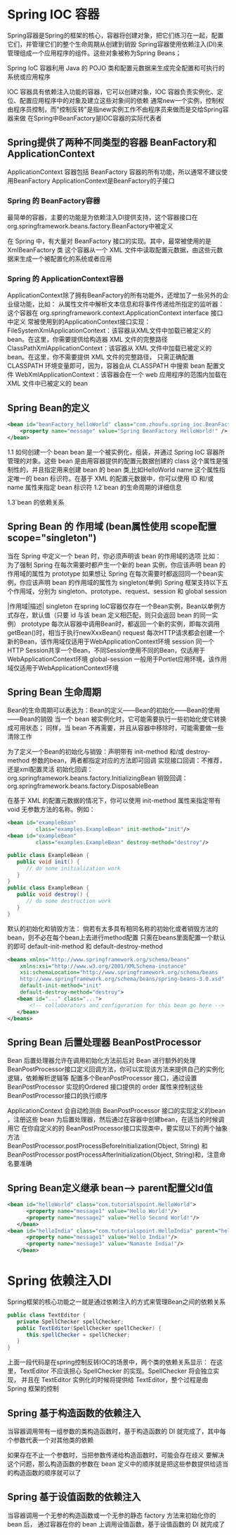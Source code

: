 # Spring IOC 容器
Spring容器是Spring的框架的核心，容器将创建对象，把它们练习在一起，配置它们，并管理它们的整个生命周期从创建到销毁
Spring容器使用依赖注入(DI)来管理组成一个应用程序的组件。这些对象被称为Spring Beans；

Spring IoC 容器利用 Java 的 POJO 类和配置元数据来生成完全配置和可执行的系统或应用程序

IOC 容器具有依赖注入功能的容器，它可以创建对象，IOC 容器负责实例化、定位、配置应用程序中的对象及建立这些对象间的依赖
通常new一个实例，控制权由程序员控制，而"控制反转"是指new实例工作不由程序员来做而是交给Spring容器来做
在Spring中BeanFactory是IOC容器的实际代表者

## Spring提供了两种不同类型的容器 BeanFactory和ApplicationContext
ApplicationContext 容器包括 BeanFactory 容器的所有功能，所以通常不建议使用BeanFactory
ApplicationContext是BeanFactory的子接口

### Spring 的 BeanFactory容器
最简单的容器，主要的功能是为依赖注入DI提供支持，这个容器接口在org.springframework.beans.factory.BeanFactory中被定义

在 Spring 中，有大量对 BeanFactory 接口的实现。其中，最常被使用的是 XmlBeanFactory 类
这个容器从一个 XML 文件中读取配置元数据，由这些元数据来生成一个被配置化的系统或者应用

### Spring 的 ApplicationContext容器
ApplicationContext除了拥有BeanFactory的所有功能外，还增加了一些另外的企业级功能，比如：
从属性文件中解析文本信息和将事件传递给所指定的监听器：
这个容器在 org.springframework.context.ApplicationContext interface 接口中定义
 常被使用到的ApplicationContext接口实现：
    FileSystemXmlApplicationContext：该容器从XML文件中加载已被定义的bean。在这里，你需要提供给构造器 XML 文件的完整路径
    ClassPathXmlApplicationContext：该容器从 XML 文件中加载已被定义的 bean。在这里，你不需要提供 XML 文件的完整路径，
        只需正确配置 CLASSPATH 环境变量即可，因为，容器会从 CLASSPATH 中搜索 bean 配置文件
    WebXmlApplicationContext：该容器会在一个 web 应用程序的范围内加载在 XML 文件中已被定义的 bean

## Spring Bean的定义
```xml
<bean id="beanFactory_helloWorld" class="com.zhoufu.spring_ioc.BeanFactory.HelloWorld">
    <property name="message" value="Spring BeanFactory HelloWorld!" />
</bean>
```
1.1 如何创建一个 bean
bean 是一个被实例化，组装，并通过 Spring IoC 容器所管理的对象。这些 bean 是由用容器提供的配置元数据创建的
class	这个属性是强制性的，并且指定用来创建 bean 的 bean 类,比如HelloWorld
name    这个属性指定唯一的 bean 标识符。在基于 XML 的配置元数据中，你可以使用 ID 和/或 name 属性来指定 bean 标识符
1.2`bean 的生命周期的详细信息

1.3`bean 的依赖关系

## Spring Bean 的 作用域  (bean属性使用 scope配置  scope="singleton")
当在 Spring 中定义一个 bean 时，你必须声明该 bean 的作用域的选项
比如：
为了强制 Spring 在每次需要时都产生一个新的 bean 实例，你应该声明 bean 的作用域的属性为 prototype
如果想让 Spring 在每次需要时都返回同一个bean实例，你应该声明 bean 的作用域的属性为 singleton(单例)
Spring 框架支持以下五个作用域，分别为 singleton、prototype、request、session 和 global session

|作用域|描述|
singleton       在spring IoC容器仅存在一个Bean实例，Bean以单例方式存在，默认值（只要 id 与该 bean 定义相匹配，则只会返回 bean 的同一实例）
prototype       每次从容器中调用Bean时，都返回一个新的实例，即每次调用getBean()时，相当于执行newXxxBean()
request         每次HTTP请求都会创建一个新的Bean，该作用域仅适用于WebApplicationContext环境
session         同一个HTTP Session共享一个Bean，不同Session使用不同的Bean，仅适用于WebApplicationContext环境
global-session  一般用于Portlet应用环境，该作用域仅适用于WebApplicationContext环境  


## Spring Bean 生命周期
Bean的生命周期可以表达为：Bean的定义——Bean的初始化——Bean的使用——Bean的销毁
当一个 bean 被实例化时，它可能需要执行一些初始化使它转换成可用状态；
同样，当 bean 不再需要，并且从容器中移除时，可能需要做一些清除工作

为了定义一个Bean的初始化与销毁：声明带有 init-method 和/或 destroy-method 参数的bean，两者都指定对应的方法即可回调
实现接口回调：不推荐，还是xml配置灵活
    初始化回调：org.springframework.beans.factory.InitializingBean 
    销毁回调：org.springframework.beans.factory.DisposableBean

在基于 XML 的配置元数据的情况下，你可以使用 init-method 属性来指定带有 void 无参数方法的名称。例如：
```xml
<bean id="exampleBean" 
         class="examples.ExampleBean" init-method="init"/>
<bean id="exampleBean"
         class="examples.ExampleBean" destroy-method="destroy"/>
```
```java
public class ExampleBean {
   public void init() {
      // do some initialization work
   }
}
public class ExampleBean {
   public void destroy() {
      // do some destruction work
   }
}
```
默认的初始化和销毁方法：
倘若有太多具有相同名称的初始化或者销毁方法的bean，则不必在每个bean上去进行method配置
只需在beans里面配置一个默认的即可 default-init-method 和 default-destroy-method 
```xml
<beans xmlns="http://www.springframework.org/schema/beans"
    xmlns:xsi="http://www.w3.org/2001/XMLSchema-instance"
    xsi:schemaLocation="http://www.springframework.org/schema/beans
    http://www.springframework.org/schema/beans/spring-beans-3.0.xsd"
    default-init-method="init" 
    default-destroy-method="destroy">
   <bean id="..." class="...">
       <!-- collaborators and configuration for this bean go here -->
   </bean>
</beans>
```

## Spring Bean 后置处理器 BeanPostProcessor
Bean 后置处理器允许在调用初始化方法前后对 Bean 进行额外的处理
BeanPostProcessor ​接口定义回调方法，你可以实现该方法来提供自己的实例化逻辑，依赖解析逻辑等
配置多个BeanPostProcessor ​接口，通过设置 ​BeanPostProcessor ​实现的​ Ordered ​接口提供的​ order​ 属性来控制这些​ BeanPostProcessor​ 接口的执行顺序

ApplicationContext​ 会自动检测由 ​BeanPostProcessor​ 接口的实现定义的 ​bean​，注册这些​ bean​ 为后置处理器，然后通过在容器中创建​ bean​，在适当的时候调用它
 在你自定义的的​ BeanPostProcessor​ 接口实现类中，要实现以下的两个抽象方法  
 ​BeanPostProcessor.postProcessBeforeInitialization(Object, String)​ 和
 ​BeanPostProcessor.postProcessAfterInitialization(Object, String)​ 和，注意命名要准确
 
 
## Spring Bean定义继承 bean--> parent配置父Id值
```xml
<bean id="helloWorld" class="com.tutorialspoint.HelloWorld">
      <property name="message1" value="Hello World!"/>
      <property name="message2" value="Hello Second World!"/>
   </bean>
<bean id="helloIndia" class="com.tutorialspoint.HelloIndia" parent="helloWorld">
      <property name="message1" value="Hello India!"/>
      <property name="message3" value="Namaste India!"/>
   </bean>
```
 
 
# Spring 依赖注入DI
Spring框架的核心功能之一就是通过依赖注入的方式来管理Bean之间的依赖关系
```java
public class TextEditor {
   private SpellChecker spellChecker;
   public TextEditor(SpellChecker spellChecker) {
      this.spellChecker = spellChecker;
   }
}
```
上面一段代码是在spring控制反转IOC的场景中，两个类的依赖关系显示：
在这里，TextEditor 不应该担心 SpellChecker 的实现。SpellChecker 将会独立实现，
并且在 TextEditor 实例化的时候将提供给 TextEditor，整个过程是由 Spring 框架的控制

## Spring 基于构造函数的依赖注入
当容器调用带有一组参数的类构造函数时，基于构造函数的 DI 就完成了，其中每个参数代表一个对其他类的依赖

如果存在不止一个参数时，当把参数传递给构造函数时，可能会存在歧义
要解决这个问题，那么构造函数的参数在 bean 定义中的顺序就是把这些参数提供给适当的构造函数的顺序就可以了

## Spring 基于设值函数的依赖注入
当容器调用一个无参的构造函数或一个无参的静态 factory 方法来初始化你的 bean 后，
通过容器在你的 bean 上调用设值函数，基于设值函数的 DI 就完成了

 
 
 
 
 
 
 